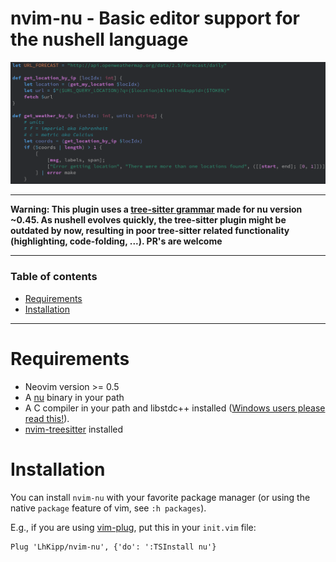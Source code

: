 # nvim-nu - Basic editor support for the nushell language

![nu example](assets/nu-example.png)

---

**Warning: This plugin uses a [tree-sitter grammar](https://github.com/LhKipp/tree-sitter-nu) made for nu version ~0.45. As nushell evolves quickly, the tree-sitter plugin might be outdated by now, resulting in poor tree-sitter related functionality (highlighting, code-folding, ...). PR's are welcome**

---

### Table of contents

* [Requirements](#requirements)
* [Installation](#installation)
---

# Requirements

- Neovim version >= 0.5
- A [nu](https://github.com/nushell/nushell/releases) binary in your path
- A C compiler in your path and libstdc++ installed ([Windows users please read this!](https://github.com/nvim-treesitter/nvim-treesitter/wiki/Windows-support)).
- [nvim-treesitter](https://github.com/nvim-treesitter/nvim-treesitter/blob/master/README.md#quickstart) installed

# Installation

You can install `nvim-nu` with your favorite package manager (or using the native `package` feature of vim, see `:h packages`).

E.g., if you are using [vim-plug](https://github.com/junegunn/vim-plug), put this in your `init.vim` file:

```vim
Plug 'LhKipp/nvim-nu', {'do': ':TSInstall nu'}
```
